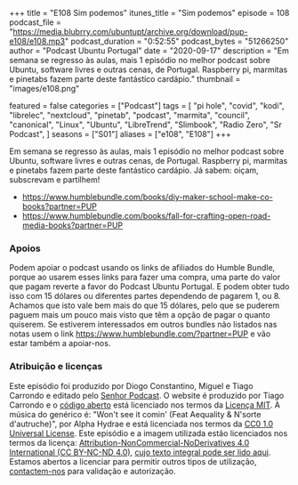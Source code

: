 +++
title = "E108 Sim podemos"
itunes_title = "Sim podemos"
episode = 108
podcast_file = "https://media.blubrry.com/ubuntupt/archive.org/download/pup-e108/e108.mp3"
podcast_duration = "0:52:55"
podcast_bytes = "51266250"
author = "Podcast Ubuntu Portugal"
date = "2020-09-17"
description = "Em semana se regresso às aulas, mais 1 episódio no melhor podcast sobre Ubuntu, software livres e outras cenas, de Portugal. Raspberry pi, marmitas e pinetabs fazem parte deste fantástico cardápio."
thumbnail = "images/e108.png"

featured = false
categories = ["Podcast"]
tags = [
  "pi hole",
  "covid",
  "kodi",
  "librelec",
  "nextcloud",
  "pinetab",
  "podcast",
  "marmita",
  "council",
  "canonical",
  "Linux",
  "Ubuntu",
  "LibreTrend",
  "Slimbook",
  "Radio Zero",
  "Sr Podcast",
]
seasons = ["S01"]
aliases = ["e108", "E108"]
+++

Em semana se regresso às aulas, mais 1 episódio no melhor podcast sobre Ubuntu, software livres e outras cenas, de Portugal. Raspberry pi, marmitas e pinetabs fazem parte deste fantástico cardápio.
Já sabem: oiçam, subscrevam e partilhem!

* https://www.humblebundle.com/books/diy-maker-school-make-co-books?partner=PUP
* https://www.humblebundle.com/books/fall-for-crafting-open-road-media-books?partner=PUP


### Apoios
Podem apoiar o podcast usando os links de afiliados do Humble Bundle, porque ao usarem esses links para fazer uma compra, uma parte do valor que pagam reverte a favor do Podcast Ubuntu Portugal.
E podem obter tudo isso com 15 dólares ou diferentes partes dependendo de pagarem 1, ou 8.
Achamos que isto vale bem mais do que 15 dólares, pelo que se puderem paguem mais um pouco mais visto que têm a opção de pagar o quanto quiserem.
Se estiverem interessados em outros bundles não listados nas notas usem o link https://www.humblebundle.com/?partner=PUP e vão estar também a apoiar-nos.

### Atribuição e licenças
Este episódio foi produzido por Diogo Constantino, Miguel e Tiago Carrondo e editado pelo [Senhor Podcast](https://senhorpodcast.pt/).
O website é produzido por Tiago Carrondo e o [código aberto](https://gitlab.com/podcastubuntuportugal/website) está licenciado nos termos da [Licença MIT](https://gitlab.com/podcastubuntuportugal/website/main/LICENSE).
A música do genérico é: "Won't see it comin' (Feat Aequality & N'sorte d'autruche)", por Alpha Hydrae e está licenciada nos termos da [CC0 1.0 Universal License](https://creativecommons.org/publicdomain/zero/1.0/).
Este episódio e a imagem utilizada estão licenciados nos termos da licença: [Attribution-NonCommercial-NoDerivatives 4.0 International (CC BY-NC-ND 4.0)](https://creativecommons.org/licenses/by-nc-nd/4.0/), [cujo texto integral pode ser lido aqui](https://creativecommons.org/licenses/by-nc-nd/4.0/legalcode). Estamos abertos a licenciar para permitir outros tipos de utilização, [contactem-nos](https://podcastubuntuportugal.org/contactos) para validação e autorização.

